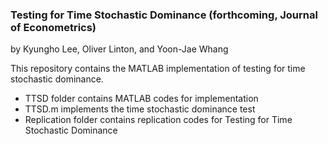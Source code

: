 ### Testing for Time Stochastic Dominance (forthcoming, Journal of Econometrics)
by Kyungho Lee, Oliver Linton, and Yoon-Jae Whang

This repository contains the MATLAB implementation of testing for time stochastic dominance.

- TTSD folder contains MATLAB codes for implementation
- TTSD.m implements the time stochastic dominance test
- Replication folder contains replication codes for Testing for Time Stochastic Dominance
